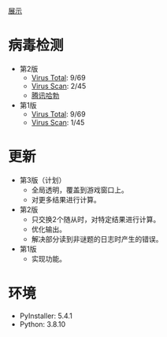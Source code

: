 [展示](https://www.bilibili.com/video/BV1Ye4y1H7V7)
# 病毒检测
* 第2版
  * [Virus Total](https://www.virustotal.com/gui/file-analysis/YmQzN2EwMjI0MTFjNDM1MTNkZmQ4OWUxZTgxZDg4ZjI6MTY2NDgwMjI3NQ==): 9/69
  * [Virus Scan](https://www.virscan.org/report/9c4ded33cad43d513d82c06fa60613e6a2095a88d959e1a217908b164364ba4f): 2/45
  * [腾讯哈勃](https://habo.qq.com/file/showdetail?pk=ADcGbl1qB2EIOFs5U2o%3D#baseinfo) 
* 第1版
  * [Virus Total](https://www.virustotal.com/gui/file/3f791b89ecea0b4ba11ff40773ffcaf0cd7a3138b535674170a6e7137e283e86): 9/69
  * [Virus Scan](https://www.virscan.org/report/3f791b89ecea0b4ba11ff40773ffcaf0cd7a3138b535674170a6e7137e283e86): 1/45 
# 更新
* 第3版（计划）
  * 全局透明，覆盖到游戏窗口上。
  * 对更多结果进行计算。
* 第2版
  * 只交换2个随从时，对特定结果进行计算。
  * 优化输出。
  * 解决部分读到非谜题的日志时产生的错误。
* 第1版
  * 实现功能。
# 环境
* PyInstaller: 5.4.1
* Python: 3.8.10
